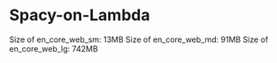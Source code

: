 # Spacy-on-Lambda

Size of en_core_web_sm: 13MB
Size of en_core_web_md: 91MB
Size of en_core_web_lg: 742MB
